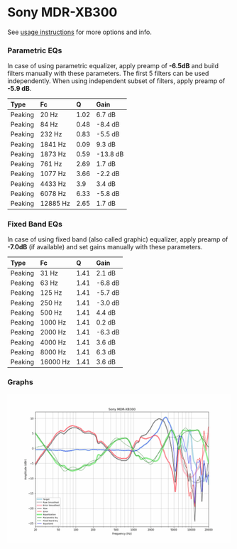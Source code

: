 # Sony MDR-XB300
See [usage instructions](https://github.com/jaakkopasanen/AutoEq#usage) for more options and info.

### Parametric EQs
In case of using parametric equalizer, apply preamp of **-6.5dB** and build filters manually
with these parameters. The first 5 filters can be used independently.
When using independent subset of filters, apply preamp of **-5.9 dB**.

| Type    | Fc       |    Q | Gain     |
|:--------|:---------|:-----|:---------|
| Peaking | 20 Hz    | 1.02 | 6.7 dB   |
| Peaking | 84 Hz    | 0.48 | -8.4 dB  |
| Peaking | 232 Hz   | 0.83 | -5.5 dB  |
| Peaking | 1841 Hz  | 0.09 | 9.3 dB   |
| Peaking | 1873 Hz  | 0.59 | -13.8 dB |
| Peaking | 761 Hz   | 2.69 | 1.7 dB   |
| Peaking | 1077 Hz  | 3.66 | -2.2 dB  |
| Peaking | 4433 Hz  | 3.9  | 3.4 dB   |
| Peaking | 6078 Hz  | 6.33 | -5.8 dB  |
| Peaking | 12885 Hz | 2.65 | 1.7 dB   |

### Fixed Band EQs
In case of using fixed band (also called graphic) equalizer, apply preamp of **-7.0dB**
(if available) and set gains manually with these parameters.

| Type    | Fc       |    Q | Gain    |
|:--------|:---------|:-----|:--------|
| Peaking | 31 Hz    | 1.41 | 2.1 dB  |
| Peaking | 63 Hz    | 1.41 | -6.8 dB |
| Peaking | 125 Hz   | 1.41 | -5.7 dB |
| Peaking | 250 Hz   | 1.41 | -3.0 dB |
| Peaking | 500 Hz   | 1.41 | 4.4 dB  |
| Peaking | 1000 Hz  | 1.41 | 0.2 dB  |
| Peaking | 2000 Hz  | 1.41 | -6.3 dB |
| Peaking | 4000 Hz  | 1.41 | 3.6 dB  |
| Peaking | 8000 Hz  | 1.41 | 6.3 dB  |
| Peaking | 16000 Hz | 1.41 | 3.6 dB  |

### Graphs
![](./Sony%20MDR-XB300.png)